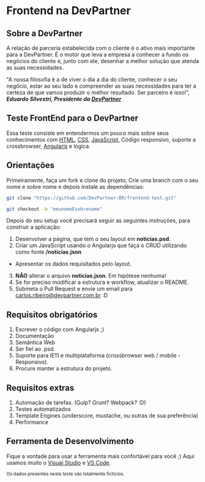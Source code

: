 # Frontend na DevPartner

## Sobre a DevPartner

A relação de parceria estabelecida com o cliente é o ativo mais importante para a DevPartner. É o motor que leva a empresa a conhecer a fundo os negócios do cliente e, junto com ele, desenhar a melhor solução que atenda as suas necessidades.

"A nossa filosofia é a de viver o dia a dia do cliente, conhecer o seu negócio, estar ao seu lado e compreender as suas necessidades para ter a certeza de que vamos produzir o melhor resultado. Ser parceiro é isso!", ***Eduardo Silvestri, Presidente da [DevPartner](http://devpartner.com.br/)***

## Teste FrontEnd para o DevPartner
Essa teste consiste em entendermos um pouco mais sobre seus conhecimentos com [HTML](https://www.w3schools.com/tags/default.asp), [CSS](https://www.w3schools.com/cssref/default.asp),
[JavaScript](https://developer.mozilla.org/en-US/docs/Web/JavaScript/Language_Resources), Código responsivo, suporte a crossbrowser, [Angularjs](https://angularjs.org/) e lógica.

## Orientações
Primeiramente, faça um fork e clone do projeto;
Crie uma branch com o seu nome e sobre nome e depois instale as dependências:

```sh
git clone "https://github.com/DevPartner-BR/frontend-test.git"
```

```sh
git checkout -b "meunomeEsobrenome"
```


Depois do seu setup você precisará seguir as seguintes instruções, para construir a aplicação:

1. Desenvolver a página, que tem o seu layout em **noticias.psd**.
2. Criar um JavaScript usando o Angularjs que faça o CRUD utilizando como fonte **/noticias.json**
  * Apresentar os dados requisitados pelo layout.
3.  **NÃO** alterar o arquivo **noticias.json**. Em hipótese nenhuma!
4. Se for preciso modificar a estrutura e workflow, atualizar o README.
5. Submeta o Pull Request e envie um email para carlos.ribeiro@devpartner.com.br :D

## Requisitos obrigatórios
1. Escrever o código com Angularjs  ;)
2. Documentação
3. Semântica Web 
4. Ser fiel ao .psd.
5. Suporte para IE11 e multiplataforma (crossbrowser web / mobile - Responsivo).
6. Procure manter a estrutura do projeto.

## Requisitos extras 
1. Automação de tarefas. (Gulp? Grunt? Webpack? :D)
2. Testes automatizados
3. Template Engines (underscore, mustache, ou outras de sua preferência)
4. Performance


## Ferramenta de Desenvolvimento

Fique a vontade para usar a ferramenta mais confortável para você ;)
Aqui usamos muito o [Visual Studio](https://www.visualstudio.com/) e [VS Code](https://code.visualstudio.com/).


<sub>Os dados presentes neste teste são totalmente fictícios.</sub>